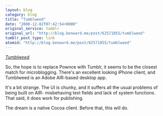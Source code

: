 ```yaml
---
layout: blog
category: blog
title: "Tumblweed"
date: "2008-12-02T07:42:54+0000"
original_service: tumblr
original_url: "http://blog.benward.me/post/62571855/tumblweed"
tumblr_post_type: link
atomid: "http://blog.benward.me/post/62571855/tumblweed"
---
```

*[Tumblweed](http://tumblweed.org/)*

So, the hope is to replace Pownce with Tumblr, it seems to be the closest match for microblogging. There's an excellent looking iPhone client, and Tumblweed is an Adobe AIR-based desktop app.

It's a bit strange. The UI is chunky, and it suffers all the usual problems of being built on AIR- misbehaving text fields and lack of system functions. That said, it does work for publishing.

The dream is a native Cocoa client. Before that, this will do.
